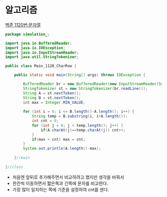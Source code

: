 # 알고리즘
[백준 1120번:문자열](https://www.acmicpc.net/problem/1120)
```java
package simulation_;

import java.io.BufferedReader;
import java.io.IOException;
import java.io.InputStreamReader;
import java.util.StringTokenizer;

public class Main_1120_CharRow {

	public static void main(String[] args) throws IOException {

		BufferedReader br = new BufferedReader(new InputStreamReader(System.in));
		StringTokenizer st = new StringTokenizer(br.readLine());
		String A = st.nextToken();
		String B = st.nextToken();
		int max = Integer.MIN_VALUE;
		
		for (int i = 0; i <= B.length()-A.length(); i++) {
			String temp = B.substring(i, i+A.length());
			int cnt = 0;
			for (int j = 0; j < temp.length(); j++) {
				if(A.charAt(j)==temp.charAt(j)) cnt++;
			}
			if(max < cnt) max = cnt;
		}
		System.out.println(A.length()-max);
		
	}//main
	
}//class

```

- 처음엔 앞뒤로 추가해주면서 비교하려고 했지만 생각을 바꿔서
- 한칸씩 이동하면서 짧은쪽과 긴쪽에 문자를 비교한다.
- 가장 많이 일치하는 쪽에 기준을 설정하여 cnt를 센다.
